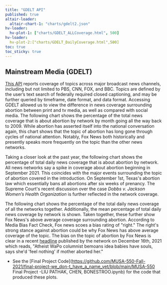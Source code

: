 ```yaml
---
title: "GDELT API"
published: true
altair-loader:
  altair-chart-1: "charts/gdelt2.json"
hv-loader:
  hv-plot-1: ["charts/GDELT_ALLCoverage.html", 500]
hv-loader:
  hv-plot-2:["charts/GDELT_DailyCoverage.html",500]
toc: true
toc_sticky: true
---
```



## Mainstream Media (GDELT)

[This API](https://www.gdeltproject.org/data.html) reports coverage of topics across major broadcast news channels, including but not limited to PBS, CNN, FOX, and BBC. Topics are defined by the user’s text search of federally required closed captioning, and may be further queried by timeframe, date format, and data format. Accessing GDELT allowed us to view the difference in news coverage surrounding abortion between print and tv media, as well as compared with social media. The following chart shows the percentage of the total news coverage that is about abortion by network by month going all the way back to 2009. While abortion has asserted itself into the national conversation again, this chart shows that the topic of abortion has long gone through cycles of national attention. Notably, Fox News both historically and presently speaks more frequently on the topic than the other news networks. 

<div id="hv-plot=1"></div> 

Taking a closer look at the past year, the following chart shows the percentage of total daily news coverage that is about abortion by network. All news networks say a spike in coverage about abortion beginning in September 2021. This coincides with the major events surrounding the topic of abortion covered in the introduction. On September 1st, Texas's abortion law which essentially bans all abortions after six weeks of prenancy. The Supreme Court's recent discussion over the case *Dobbs v. Jackson Women’s Health Organization* is further reflected in the network coverage. 

<div id="hv-plot=2"></div> 

The following chart shows the percentage of the total daily news coverage of all the networks together. Additionally, the mean percentage of total daily news coverage by network is shown. Taken together, these further show Fox News's above average coverage surrounding abortion. According to Media Bias Fact Check, Fox news scoes a bias rating of "right." The right's strong stance against abortion could be why Fox News has above average coverage of the topic. The bias on the topic of abortion by Fox News is clear in a recent [headline](https://www.foxnews.com/media/atheist-washington-post-columnist-babies-souls-mother-aborted) published by the network on December 16th, 2021 which reads, "Atheist WaPo columnist bemoans idea babies have souls, says she'd 'feel nothing' if mother aborted her."

<div id="altair-chart-1"></div>

- See the [Final Project Code](https://github.com/MUSA-550-Fall-2021/final-project-we_don-t_have_a_name_yet/blob/main/MUSA-550 Final Project -LIU PATHAK, CHEN, BONESTROO.ipynb) for the code that produced these plots.
